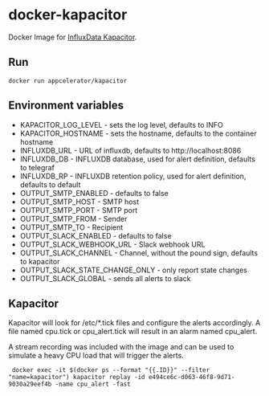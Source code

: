 # docker-kapacitor


Docker Image for [InfluxData Kapacitor](https://influxdata.com/time-series-platform/kapacitor/).

## Run

```
docker run appcelerator/kapacitor
```

## Environment variables

- KAPACITOR_LOG_LEVEL - sets the log level, defaults to INFO
- KAPACITOR_HOSTNAME - sets the hostname, defaults to the container hostname
- INFLUXDB_URL - URL of influxdb, defaults to http://localhost:8086
- INFLUXDB_DB - INFLUXDB database, used for alert definition, defaults to telegraf
- INFLUXDB_RP - INFLUXDB retention policy, used for alert definition, defaults to default
- OUTPUT_SMTP_ENABLED - defaults to false
- OUTPUT_SMTP_HOST - SMTP host
- OUTPUT_SMTP_PORT - SMTP port
- OUTPUT_SMTP_FROM - Sender
- OUTPUT_SMTP_TO - Recipient
- OUTPUT_SLACK_ENABLED - defaults to false
- OUTPUT_SLACK_WEBHOOK_URL - Slack webhook URL
- OUTPUT_SLACK_CHANNEL - Channel, without the pound sign, defaults to kapacitor
- OUTPUT_SLACK_STATE_CHANGE_ONLY - only report state changes
- OUTPUT_SLACK_GLOBAL - sends all alerts to slack

## Kapacitor

Kapacitor will look for /etc/*.tick files and configure the alerts accordingly. A file named cpu.tick or cpu_alert.tick will result in an alarm named cpu_alert.

A stream recording was included with the image and can be used to simulate a heavy CPU load that will trigger the alerts.

     docker exec -it $(docker ps --format "{{.ID}}" --filter "name=kapacitor") kapacitor replay -id e494ce6c-d063-46f8-9d71-9030a29eef4b -name cpu_alert -fast
